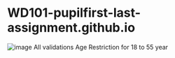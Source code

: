 # WD101-pupilfirst-last-assignment.github.io
![image](https://user-images.githubusercontent.com/114278562/218310861-6fd110af-6f80-4a3e-b7c9-2a093e4dab44.png)
All validations 
Age Restriction for 18 to 55 year
